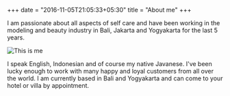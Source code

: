 +++
date = "2016-11-05T21:05:33+05:30"
title = "About me"
+++

I am passionate about all aspects of self care and have been working in the modeling and beauty industry in Bali, Jakarta and Yogyakarta for the last 5 years. 

![This is me](/img/aboutme-1.jpg)

I speak English, Indonesian and of course my native Javanese. I've been lucky enough to work with many happy and loyal customers from all over the world. I am currently based in Bali and Yogyakarta and can come to your hotel or villa by appointment. 
